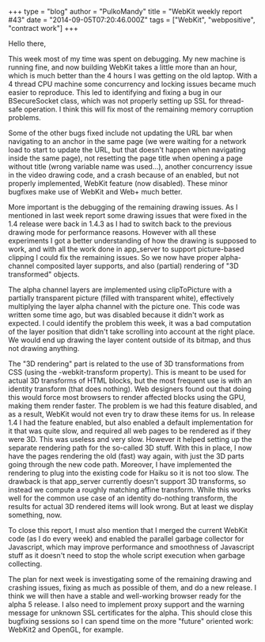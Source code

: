 +++
type = "blog"
author = "PulkoMandy"
title = "WebKit weekly report #43"
date = "2014-09-05T07:20:46.000Z"
tags = ["WebKit", "webpositive", "contract work"]
+++

Hello there,

This week most of my time was spent on debugging. My new machine is running fine, and now building WebKit takes a little more than an hour, which is much better than the 4 hours I was getting on the old laptop. With a 4 thread CPU machine some concurrency and locking issues became much easier to reproduce. This led to identifying and fixing a bug in our BSecureSocket class, which was not properly setting up SSL for thread-safe operation. I think this will fix most of the remaining memory corruption problems.
<!--break-->
Some of the other bugs fixed include not updating the URL bar when navigating to an anchor in the same page (we were waiting for a network load to start to update the URL, but that doesn't happen when navigating inside the same page), not resetting the page title when opening a page without title (wrong variable name was used...), another concurrency issue in the video drawing code, and a crash because of an enabled, but not properly implemented, WebKit feature (now disabled). These minor bugfixes make use of WebKit and Web+ much better.

More important is the debugging of the remaining drawing issues. As I mentioned in last week report some drawing issues that were fixed in the 1.4 release were back in 1.4.3 as I had to switch back to the previous drawing mode for performance reasons. However with all these experiments I got a better understanding of how the drawing is supposed to work, and with all the work done in app_server to support picture-based clipping I could fix the remaining issues. So we now have proper alpha-channel composited layer supports, and also (partial) rendering of "3D transformed" objects.

The alpha channel layers are implemented using clipToPicture with a partially transparent picture (filled with transparent white), effectively multiplying the layer alpha channel with the picture one. This code was written some time ago, but was disabled because it didn't work as expected. I could identify the problem this week, it was a bad computation of the layer position that didn't take scrolling into account at the right place. We would end up drawing the layer content outside of its bitmap, and thus not drawing anything.

The "3D rendering" part is related to the use of 3D transformations from CSS (using the -webkit-transform property). This is meant to be used for actual 3D transforms of HTML blocks, but the most frequent use is with an identity transform (that does nothing). Web designers found out that doing this would force most browsers to render affected blocks using the GPU, making them render faster. The problem is we had this feature disabled, and as a result, WebKit would not even try to draw these items for us. In release 1.4 I had the feature enabled, but also enabled a default implementation for it that was quite slow, and required all web pages to be rendered as if they were 3D. This was useless and very slow. However it helped setting up the separate rendering path for the so-called 3D stuff. With this in place, I now have the pages rendering the old (fast) way again, with just the 3D parts going through the new code path. Moreover, I have implemented the rendering to plug into the existing code for Haiku so it is not too slow. The drawback is that app_server currently doesn't support 3D transforms, so instead we compute a roughly matching affine transform. While this works well for the common use case of an identity do-nothing transform, the results for actual 3D rendered items will look wrong. But at least we display something, now.

To close this report, I must also mention that I merged the current WebKit code (as I do every week) and enabled the parallel garbage collector for Javascript, which may improve performance and smoothness of Javascript stuff as it doesn't need to stop the whole script execution when garbage collecting.

The plan for next week is investigating some of the remaining drawing and crashing issues, fixing as much as possible of them, and do a new release. I think we will then have a stable and well-working browser ready for the alpha 5 release. I also need to implement proxy support and the warning message for unknown SSL certificates for the alpha. This should close this bugfixing sessions so I can spend time on the more "future" oriented work: WebKit2 and OpenGL, for example.